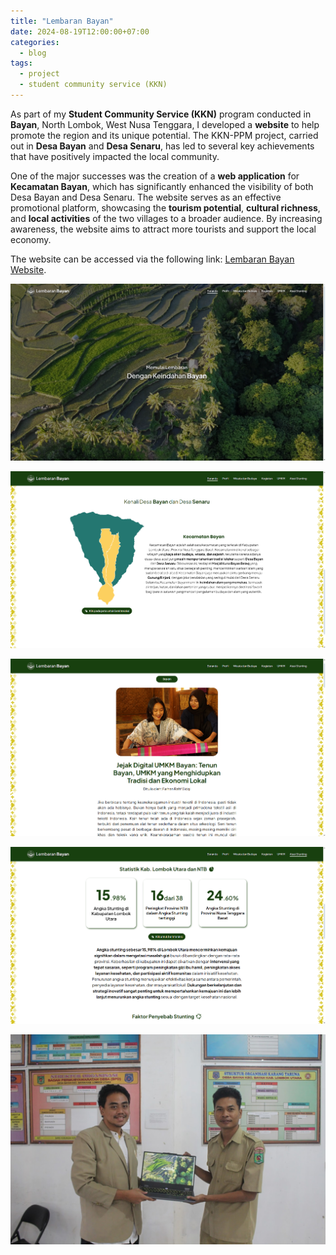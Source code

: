 ```yaml
---
title: "Lembaran Bayan"
date: 2024-08-19T12:00:00+07:00
categories:
  - blog
tags:
  - project
  - student community service (KKN)
---
```


As part of my **Student Community Service (KKN)** program conducted in **Bayan**, North Lombok, West Nusa Tenggara, I developed a **website** to help promote the region and its unique potential. The KKN-PPM project, carried out in **Desa Bayan** and **Desa Senaru**, has led to several key achievements that have positively impacted the local community.

One of the major successes was the creation of a **web application** for **Kecamatan Bayan**, which has significantly enhanced the visibility of both Desa Bayan and Desa Senaru. The website serves as an effective promotional platform, showcasing the **tourism potential**, **cultural richness**, and **local activities** of the two villages to a broader audience. By increasing awareness, the website aims to attract more tourists and support the local economy.

The website can be accessed via the following link: [Lembaran Bayan Website](https://website-bayan.vercel.app).

![](/assets/images/Bayan1.png)

![](/assets/images/Bayan2.png)

![](/assets/images/Bayan3.png)

![](/assets/images/Bayan4.png)

![](/assets/images/Bayan5.png)
